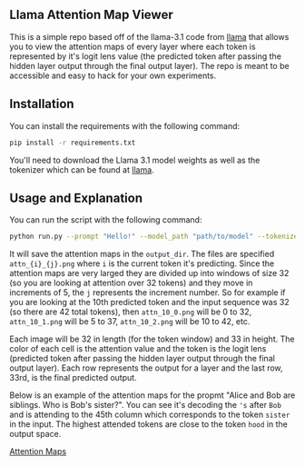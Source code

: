 ## Llama Attention Map Viewer
This is a simple repo based off of the llama-3.1 code from [llama](https://github.com/meta-llama/llama-models/tree/main) that allows you to view the attention maps of every layer where each token is represented by it's logit lens value (the predicted token after passing the hidden layer output through the final output layer). The repo is meant to be accessible and easy to hack for your own experiments.

## Installation
You can install the requirements with the following command:
```bash
pip install -r requirements.txt
```
You'll need to download the Llama 3.1 model weights as well as the tokenizer which can be found at [llama](https://github.com/meta-llama/llama-models/tree/main).


## Usage and Explanation

You can run the script with the following command:
```bash
python run.py --prompt "Hello!" --model_path "path/to/model" --tokenizer_path "path/to/tokenizer" --output_dir "path/to/saved/attention_maps"
```

It will save the attention maps in the `output_dir`. The files are specified `attn_{i}_{j}.png` where `i` is the current token it's predicting. Since the attention maps are very larged they are divided up into windows of size 32 (so you are looking at attention over 32 tokens) and they move in increments of 5, the `j` represents the increment number. So for example if you are looking at the 10th predicted token and the input sequence was 32 (so there are 42 total tokens), then `attn_10_0.png` will be 0 to 32, `attn_10_1.png` will be 5 to 37, `attn_10_2.png` will be 10 to 42, etc.

Each image will be 32 in length (for the token window) and 33 in height. The color of each cell is the attention value and the token is the logit lens (predicted token after passing the hidden layer output through the final output layer). Each row represents the output for a layer and the last row, 33rd, is the final predicted output.

Below is an example of the attention maps for the propmt "Alice and Bob are siblings. Who is Bob's sister?". You can see it's decoding the `'s` after `Bob` and is attending to the 45th column which corresponds to the token `sister` in the input. The highest attended tokens are close to the token `hood` in the output space.

[Attention Maps](https://github.com/dillonalaird/llama-attn-maps/blob/main/assets/attn_17_8.png)
